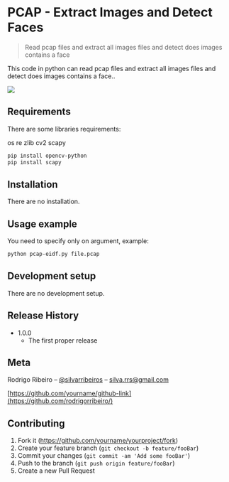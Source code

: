 # PCAP - Extract Images and Detect Faces
> Read pcap files and extract all images files and detect does images contains a face

This code in python can read pcap files and extract all images files and detect does images contains a face..

![](header.png)

## Requirements

There are some libraries requirements:

os
re
zlib
cv2
scapy

```sh
pip install opencv-python
pip install scapy
```

## Installation

There are no installation.

## Usage example

You need to specify only on argument, example:

```sh
python pcap-eidf.py file.pcap
```

## Development setup

There are no development setup.

## Release History

* 1.0.0
    * The first proper release

## Meta

Rodrigo Ribeiro – [@silvarribeiros](https://twitter.com/silvarribeiros) – silva.rrs@gmail.com

[https://github.com/yourname/github-link](https://github.com/rodrigorribeiro/)

## Contributing

1. Fork it (<https://github.com/yourname/yourproject/fork>)
2. Create your feature branch (`git checkout -b feature/fooBar`)
3. Commit your changes (`git commit -am 'Add some fooBar'`)
4. Push to the branch (`git push origin feature/fooBar`)
5. Create a new Pull Request
